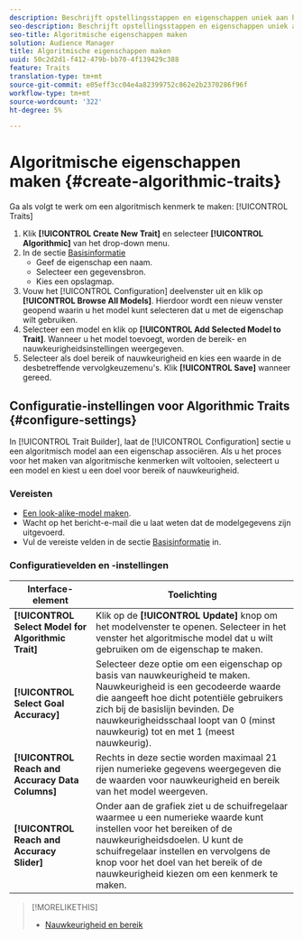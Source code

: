 ```yaml
---
description: Beschrijft opstellingsstappen en eigenschappen uniek aan het algoritmische proces van de karakterverwezenlijking.
seo-description: Beschrijft opstellingsstappen en eigenschappen uniek aan het algoritmische proces van de karakterverwezenlijking.
seo-title: Algoritmische eigenschappen maken
solution: Audience Manager
title: Algoritmische eigenschappen maken
uuid: 50c2d2d1-f412-479b-bb70-4f139429c388
feature: Traits
translation-type: tm+mt
source-git-commit: e05eff3cc04e4a82399752c862e2b2370286f96f
workflow-type: tm+mt
source-wordcount: '322'
ht-degree: 5%

---
```



# Algoritmische eigenschappen maken {#create-algorithmic-traits}

<!-- t_algo_trait_build.xml -->

Ga als volgt te werk om een algoritmisch kenmerk te maken: [!UICONTROL Traits]

1. Klik **[!UICONTROL Create New Trait]** en selecteer **[!UICONTROL Algorithmic]** van het drop-down menu.
1. In de sectie [Basisinformatie](../../features/traits/create-onboarded-rule-based-traits.md)
   * Geef de eigenschap een naam.
   * Selecteer een gegevensbron.
   * Kies een opslagmap.
1. Vouw het [!UICONTROL Configuration] deelvenster uit en klik op **[!UICONTROL Browse All Models]**.
Hierdoor wordt een nieuw venster geopend waarin u het model kunt selecteren dat u met de eigenschap wilt gebruiken.
1. Selecteer een model en klik op **[!UICONTROL Add Selected Model to Trait]**.
Wanneer u het model toevoegt, worden de bereik- en nauwkeurigheidsinstellingen weergegeven.
1. Selecteer als doel bereik of nauwkeurigheid en kies een waarde in de desbetreffende vervolgkeuzemenu&#39;s. Klik **[!UICONTROL Save]** wanneer gereed.

## Configuratie-instellingen voor Algorithmic Traits {#configure-settings}

In [!UICONTROL Trait Builder], laat de [!UICONTROL Configuration] sectie u een algoritmisch model aan een eigenschap associëren. Als u het proces voor het maken van algoritmische kenmerken wilt voltooien, selecteert u een model en kiest u een doel voor bereik of nauwkeurigheid.

### Vereisten

<!-- r_algo_trait_config_section.xml -->

* [Een look-alike-model maken](../../features/algorithmic-models/create-model.md).
* Wacht op het bericht-e-mail die u laat weten dat de modelgegevens zijn uitgevoerd.
* Vul de vereiste velden in de sectie [Basisinformatie](../../features/traits/create-onboarded-rule-based-traits.md) in.

### Configuratievelden en -instellingen

| Interface-element | Toelichting |
|---|---|
| **[!UICONTROL Select Model for Algorithmic Trait]** | Klik op de **[!UICONTROL Update]** knop om het modelvenster te openen. Selecteer in het venster het algoritmische model dat u wilt gebruiken om de eigenschap te maken. |
| **[!UICONTROL Select Goal Accuracy]** | Selecteer deze optie om een eigenschap op basis van nauwkeurigheid te maken. Nauwkeurigheid is een gecodeerde waarde die aangeeft hoe dicht potentiële gebruikers zich bij de basislijn bevinden. De nauwkeurigheidsschaal loopt van 0 (minst nauwkeurig) tot en met 1 (meest nauwkeurig). |
| **[!UICONTROL Reach and Accuracy Data Columns]** | Rechts in deze sectie worden maximaal 21 rijen numerieke gegevens weergegeven die de waarden voor nauwkeurigheid en bereik van het model weergeven. |
| **[!UICONTROL Reach and Accuracy Slider]** | Onder aan de grafiek ziet u de schuifregelaar waarmee u een numerieke waarde kunt instellen voor het bereiken of de nauwkeurigheidsdoelen. U kunt de schuifregelaar instellen en vervolgens de knop voor het doel van het bereik of de nauwkeurigheid kiezen om een kenmerk te maken. |

>[!MORELIKETHIS]
>
>* [Nauwkeurigheid en bereik](../../features/traits/trait-accuracy-reach.md)

